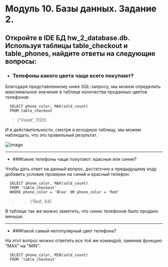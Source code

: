 # Модуль 10. Базы данных. Задание 2.

## Откройте в IDE БД hw_2_database.db. Используя таблицы table_checkout и table_phones, найдите ответы на следующие вопросы:
- ### Телефоны какого цвета чаще всего покупают?

Благодаря представленному ниже SQL-запросу, мы можем определить максимальное значение в таблице количества проданных цветов телефонов:

``` MySQL
  SELECT phone_color, MAX(sold_count)
  FROM table_checkout
```

> ('Violet', 1120)



И в действительности, смотря а исходную таблицу, мы можем наблюдать, что это правильный результат.

![image](https://github.com/DmitryMosin/MosinPythonAdvanced/assets/112868100/5961a860-ad4c-40be-a90b-1f34a5edbdf7)

-------------------------------------------------------------------------------------------------------------------------------


- ###Какие телефоны чаще покупают: красные или синие?

Чтобы дать ответ на данный вопрос, достаточно к предыдущему коду добавить условие проверки на синий и красный телефон:

``` MySQL
  SELECT phone_color, MAX(sold_count)
  FROM 'table_checkout'
  WHERE phone_color = 'Blue' OR phone_color = 'Red'
```

>> ('Red', 64)

В таблице так же можно заметить, что синих телефонов было продано меньше.

--------------------------------------------------------------------------------------------------------------------------------


- ###Какой самый непопулярный цвет телефона?

На этот вопрос можно ответить все той же командой, заменив функцию "MAX" на "MIN":

``` MySQL
  SELECT phone_color, MIN(sold_count)
  FROM 'table_checkout'
```

